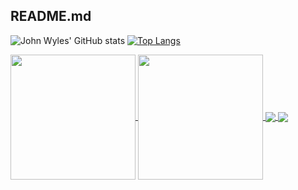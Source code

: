 ## README.md

![John Wyles' GitHub stats](https://github-readme-stats.vercel.app/api?username=johnwyles&show_icons=true&theme=tokyonight&hide=grade) [![Top Langs](https://github-readme-stats.vercel.app/api/top-langs/?username=anuraghazra&layout=donut)](https://github.com/johnwyles/github-readme-stats&theme=tokyonight)

<a href="https://github.com/anuraghazra/github-readme-stats">
  <img height=200 align="center" src="[![Top Langs](https://github-readme-stats.vercel.app/api/top-langs/?username=johmwyles&layout=donut-vertical)](https://github.com/johnwyles/github-readme-stats)" />
</a>
<a href="https://github.com/anuraghazra/convoychat">
  <img height=200 align="center" src="https://github-readme-stats.vercel.app/api/top-langs?username=anuraghazra&layout=compact&langs_count=8&card_width=320" />
</a>

<a href="https://github.com/anuraghazra/github-readme-stats">
  <img align="center" src="https://github-readme-stats.vercel.app/api/pin/?username=anuraghazra&repo=github-readme-stats" />
</a>
<a href="https://github.com/anuraghazra/convoychat">
  <img align="center" src="https://github-readme-stats.vercel.app/api/pin/?username=anuraghazra&repo=convoychat" />
</a>
